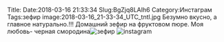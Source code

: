 Title:
Date:2018-03-16 21:33:34
Slug:BgZjq8LAIh6
Category:Инстаграм
Tags:зефир
image:2018-03-16_21-33-34_UTC_tntl.jpg
Безумно вкусно, а главное натурально.!!! Домашний зефир на фруктовом пюре. Моя любовь- черная смородина![зефир]({tag}зефир)
![instagram]({attach}images/2018-03-16_21-33-34_UTC.jpg)
